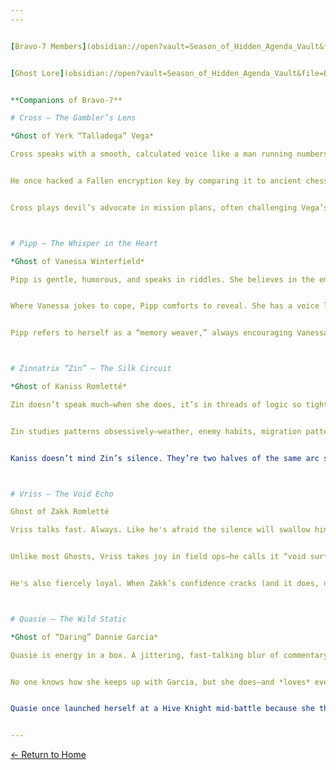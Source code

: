 ```yaml
---
---


[Bravo-7 Members](obsidian://open?vault=Season_of_Hidden_Agenda_Vault&file=Bravo-7%2FMember%20Bios)


[Ghost Lore](obsidian://open?vault=Season_of_Hidden_Agenda_Vault&file=Bravo-7%2FGhost%20Lore%20Entries)


**Companions of Bravo-7**

# Cross – The Gambler’s Lens

*Ghost of Yerk “Talladega” Vega*

Cross speaks with a smooth, calculated voice like a man running numbers in the back of his head. He doesn’t gamble—he *analyzes*. Every move, every breath, every twitch of Vega’s hand is recorded, tagged, and stored in a mental archive Cross updates obsessively.


He once hacked a Fallen encryption key by comparing it to ancient chess moves and bad poker hands. When asked how, he simply said, “Statistics.”


Cross plays devil’s advocate in mission plans, often challenging Vega’s quiet resolve with probabilities Vega pretends not to care about. But make no mistake—Cross is the only one who sees when Vega’s hands shake. And he steadies them.



# Pipp – The Whisper in the Heart

*Ghost of Vanessa Winterfield*

Pipp is gentle, humorous, and speaks in riddles. She believes in the emotional weight of things—names, trinkets, and stories. She catalogues everything Vanessa writes, often adding her own poetic footnotes and commentary.


Where Vanessa jokes to cope, Pipp comforts to reveal. She has a voice like old wind chimes and a knack for calming even the loudest storm.


Pipp refers to herself as a “memory weaver,” always encouraging Vanessa to “write it down” when things get heavy. No Guardian has ever caught her scanning a battlefield—but her scans always finish before the shooting stops.



# Zinnatrix “Zin” – The Silk Circuit

*Ghost of Kaniss Romletté*

Zin doesn’t speak much—when she does, it’s in threads of logic so tightly knit that others often miss the meaning until it’s too late. She syncs directly with Kaniss’s neural impulses during combat, allowing spider-trap deployment without a single spoken word.


Zin studies patterns obsessively—weather, enemy habits, migration patterns of wildlife. She claims the world is just a "web waiting to be read."


Kaniss doesn’t mind Zin’s silence. They’re two halves of the same arc strand: silent, deadly, and impossibly intricate. Zin often leaves little glyphs etched into charging stations and armor plates—no one but Kaniss understands them.



# Vriss – The Void Echo

Ghost of Zakk Romletté

Vriss talks fast. Always. Like he's afraid the silence will swallow him. He’s chaotic, clever, and sometimes too sarcastic for his own safety, especially around Zin. He idolizes Nötivart almost as much as Zakk does and quotes obscure Voidwalker sermons mid-fight.


Unlike most Ghosts, Vriss takes joy in field ops—he calls it “void surfing.” He rides through the dark like a bird on thermals, pinging signals and glitching sensors just to show off.


He's also fiercely loyal. When Zakk’s confidence cracks (and it does, despite his swagger), Vriss gets quieter. Simpler. Real. “Hey,” he says. “You got this. Because I chose you.”



# Quasie – The Wild Static

*Ghost of “Daring” Dannie Garcia*

Quasie is energy in a box. A jittering, fast-talking blur of commentary who sounds like a late-night radio host hopped up on pure Light. She doesn’t believe in “calculations”—only instincts, gut calls, and “going loud.”


No one knows how she keeps up with Garcia, but she does—and *loves* every second of it. Her shell is always scuffed, and one of her plates glows neon for no reason she’s willing to explain.


Quasie once launched herself at a Hive Knight mid-battle because she thought he “looked like he needed a podcast.” She has a catchphrase: *“Dare to glitch.”* And somehow… it fits.


---
```

[← Return to Home](./index.md)
